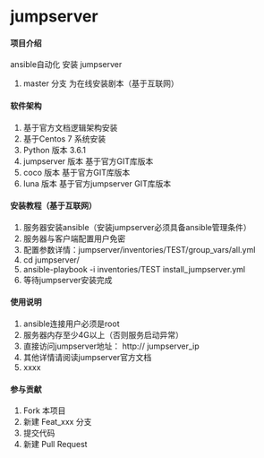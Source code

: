 # jumpserver

#### 项目介绍
ansible自动化 安装 jumpserver

1. master 分支 为在线安装剧本（基于互联网）




#### 软件架构
1. 基于官方文档逻辑架构安装
2. 基于Centos 7 系统安装
3. Python 版本 3.6.1
4. jumpserver 版本 基于官方GIT库版本
5. coco 版本 基于官方GIT库版本
6. luna 版本 基于官方jumpserver GIT库版本


#### 安装教程（基于互联网）
1. 服务器安装ansible（安装jumpserver必须具备ansible管理条件）
2. 服务器与客户端配置用户免密
3. 配置参数详情：jumpserver/inventories/TEST/group_vars/all.yml
3. cd jumpserver/
4. ansible-playbook -i inventories/TEST  install_jumpserver.yml
5. 等待jumpserver安装完成

#### 使用说明

1. ansible连接用户必须是root
2. 服务器内存至少4G以上（否则服务启动异常）
3. 直接访问jumpserver地址： http:// jumpserver_ip
4. 其他详情请阅读jumpserver官方文档
5. xxxx

#### 参与贡献

1. Fork 本项目
2. 新建 Feat_xxx 分支
3. 提交代码
4. 新建 Pull Request


